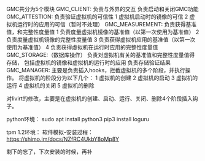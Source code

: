 <!--
 * @Description: 
 * @Author: cj
 * @Date: 2020-09-23 21:46:42
 * @LastEditTime: 2020-09-26 11:40:55
 * @LastEditors: cj
-->


GMC共分为5个模块
GMC_CLIENT:
    负责与外界的交互
    负责启动和关闭GMC功能
GMC_ATTESTION:
    负责验证虚拟机的可信性
    1 虚拟机启动时的镜像的可信
    2 虚拟机运行时的应用的可信（暂时不处理）
GMC_MEASUREMENT:
    负责获得基准值，和完整性度量值
    1 负责度量虚拟机镜像的基准值（以第一次使用为基准值）
    2 负责度量虚拟机镜像的完整性度量值
    3 负责获得虚拟机应用的基准值（以第一次使用为基准值）
    4 负责获得虚拟机在运行时应用的完整性度量值
GMC_STORAGE:（数据库操作）
    负责对虚拟机有关的基准值和完整性度量值得存储，
        包括虚拟机的镜像和虚拟机的运行时的应用
    负责存储验证结果
GMC_MANAGER:
    主要是负责插入hooks，拦截虚拟机的多个阶段，并执行操作。
    将虚拟机的阶段分为以下几个：
    1 虚拟机的创建
    2 虚拟机的启动
    3 虚拟机的运行
    4 虚拟机的关闭
    5 虚拟机的删除

对livirt的修改，主要是在虚拟机的创建、启动、运行、关闭、删除4个阶段插入钩子。

python环境：
sudo apt install python3
pip3 install loguru

tpm 1.2环境：
软件模拟-安装过程：https://shimo.im/docs/NZfRC4UkbY8oMp8Y

剩下的忘了，下次安装的时候，再补